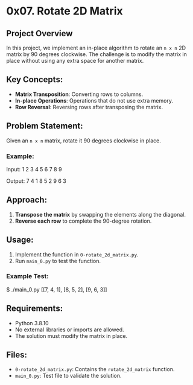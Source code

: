 # 0x07. Rotate 2D Matrix

## Project Overview
In this project, we implement an in-place algorithm to rotate an `n x n` 2D matrix by 90 degrees clockwise. The challenge is to modify the matrix in place without using any extra space for another matrix.

## Key Concepts:
- **Matrix Transposition**: Converting rows to columns.
- **In-place Operations**: Operations that do not use extra memory.
- **Row Reversal**: Reversing rows after transposing the matrix.

## Problem Statement:
Given an `n x n` matrix, rotate it 90 degrees clockwise in place.

### Example:

Input: 1 2 3 4 5 6 7 8 9

Output: 7 4 1 8 5 2 9 6 3


## Approach:
1. **Transpose the matrix** by swapping the elements along the diagonal.
2. **Reverse each row** to complete the 90-degree rotation.

## Usage:
1. Implement the function in `0-rotate_2d_matrix.py`.
2. Run `main_0.py` to test the function.

### Example Test:
$ ./main_0.py [[7, 4, 1], [8, 5, 2], [9, 6, 3]]

## Requirements:
- Python 3.8.10
- No external libraries or imports are allowed.
- The solution must modify the matrix in place.

## Files:
- `0-rotate_2d_matrix.py`: Contains the `rotate_2d_matrix` function.
- `main_0.py`: Test file to validate the solution.
